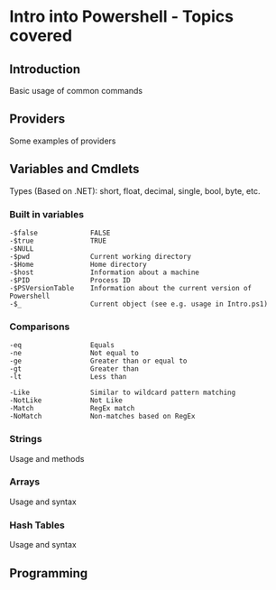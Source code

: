 # Intro into Powershell - Topics covered

## Introduction
Basic usage of common commands

## Providers
Some examples of providers

## Variables and Cmdlets
Types (Based on .NET): short, float, decimal, single, bool, byte, etc.

### Built in variables
    -$false             FALSE
    -$true              TRUE
    -$NULL              
    -$pwd               Current working directory
    -$Home              Home directory
    -$host              Information about a machine
    -$PID               Process ID
    -$PSVersionTable    Information about the current version of Powershell
    -$_                 Current object (see e.g. usage in Intro.ps1)

### Comparisons
    -eq                 Equals
    -ne                 Not equal to
    -ge                 Greater than or equal to
    -gt                 Greater than
    -lt                 Less than

    -Like               Similar to wildcard pattern matching
    -NotLike            Not Like
    -Match              RegEx match
    -NoMatch            Non-matches based on RegEx


### Strings
Usage and methods

### Arrays
Usage and syntax

### Hash Tables
Usage and syntax

## Programming
 

